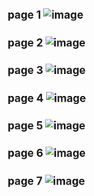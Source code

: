 page 1
![image](https://github.com/su-sumico/dl/assets/161304268/053eec68-b62b-4fd3-88ad-7c75d1559c14)
-
page 2
![image](https://github.com/su-sumico/dl/assets/161304268/689367c7-4087-4473-b434-1e4d43571d9d)
-
page 3
![image](https://github.com/su-sumico/dl/assets/161304268/ab2947ab-2d2a-4f63-bcd6-5392b3b55a5a)
-
page 4
![image](https://github.com/su-sumico/dl/assets/161304268/dca7207b-10ad-46d1-91d9-aec16d3dc00c)
-
page 5
![image](https://github.com/su-sumico/dl/assets/161304268/51de024c-6eea-4b2c-a3a6-dcb1e56022bf)
-
page 6
![image](https://github.com/su-sumico/dl/assets/161304268/8d7b52d4-8c33-4651-9561-871889f429d2)
-
page 7
![image](https://github.com/su-sumico/dl/assets/161304268/ecb673d8-1786-4beb-a44d-c2c7221cecb2)
-

